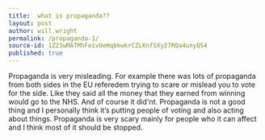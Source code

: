 ```yaml
---
title:  what is propaganda??
layout: post
author: will.wright
permalink: /propaganda-1/
source-id: 1Z23wMATMhFeivUeHqbkwkrCZLKnfSXy27RQa4unyQS4
published: true
---
```

Propaganda is very misleading. For example there was lots of propaganda from both sides in the EU referedem trying to scare or mislead you to vote for the side. Like they said all the money that they earned from winning would go to the NHS. And of course it did'nt. Propaganda is not a good thing and I personally think it’s putting people of voting and also acting about things. Propaganda is very scary mainly for people who it can affect and I think most of it should be stopped.

